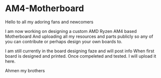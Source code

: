 # AM4-Motherboard
Hello to all my adoring fans and newcomers

I am now working on designing a custom AMD Ryzen AM4 based Motherboard
And uploading all my resources and parts publicly so any of you
can contribute or perhaps design your own boards to.

I am still currently in the board designing faze and will post info
When first board is designed and printed.
Once compeleted and tested. I will upload it here.

Ahmen my brothers
